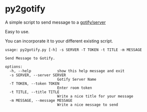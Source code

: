 # py2gotify

A simple script to send message to a [gotify/server](https://github.com/gotify/server)

Easy to use. 

You can incorporate it to your different existing script.

```
usage: py2gotify.py [-h] -s SERVER -T TOKEN -t TITLE -m MESSAGE

Send Message to Gotify.

options:
  -h, --help            show this help message and exit
  -s SERVER, --server SERVER
                        Gotify Server Name
  -T TOKEN, --token TOKEN
                        Enter room token
  -t TITLE, --title TITLE
                        Write a nice title for your message
  -m MESSAGE, --message MESSAGE
                        Write a nice message to send
